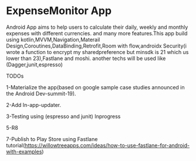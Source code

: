 # ExpenseMonitor App 
Android App aims to help users to calculate their daily, weekly and monthly expenses with different currencies. and many more features.This app build using kotlin,MVVM,Navigation,Materail Design,Coroutines,DataBinding,Retrofit,Room with flow,androidx Security(i wrote a function to encrypt my sharedpreference but minsdk is 21 which us lower than 23),Fastlane and moshi. another techs will be used like (Dagger,junit,espresso)

TODOs

1-Materialize the app(based on google sample case studies announced in the Android Dev-summit-19).

2-Add In-app-updater.

3-Testing using (espresso and junit) Inprogress 

5-R8

7-Publish to Play Store using Fastlane tutorial(https://willowtreeapps.com/ideas/how-to-use-fastlane-for-android-with-examples)
